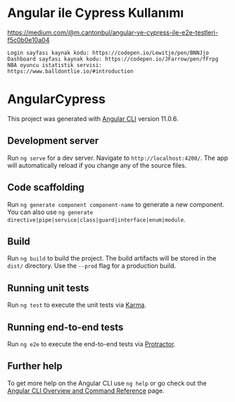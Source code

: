 # Angular ile Cypress Kullanımı
  https://medium.com/@m.cantonbul/angular-ve-cypress-ile-e2e-testleri-f5c0b0e10a04

	Login sayfası kaynak kodu: https://codepen.io/Lewitje/pen/BNNJjo
	Dashboard sayfası kaynak kodu: https://codepen.io/JFarrow/pen/fFrpg
	NBA oyuncu istatistik servisi: https://www.balldontlie.io/#introduction

# AngularCypress

This project was generated with [Angular CLI](https://github.com/angular/angular-cli) version 11.0.6.

## Development server

Run `ng serve` for a dev server. Navigate to `http://localhost:4200/`. The app will automatically reload if you change any of the source files.

## Code scaffolding

Run `ng generate component component-name` to generate a new component. You can also use `ng generate directive|pipe|service|class|guard|interface|enum|module`.

## Build

Run `ng build` to build the project. The build artifacts will be stored in the `dist/` directory. Use the `--prod` flag for a production build.

## Running unit tests

Run `ng test` to execute the unit tests via [Karma](https://karma-runner.github.io).

## Running end-to-end tests

Run `ng e2e` to execute the end-to-end tests via [Protractor](http://www.protractortest.org/).

## Further help

To get more help on the Angular CLI use `ng help` or go check out the [Angular CLI Overview and Command Reference](https://angular.io/cli) page.
